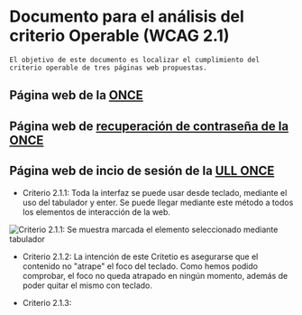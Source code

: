 # Documento para el análisis del criterio Operable  (WCAG 2.1)
    El objetivo de este documento es localizar el cumplimiento del 
    criterio operable de tres páginas web propuestas.


## Página web de la [ONCE](https://www.once.es/)


## Página web de [recuperación de contraseña de la ONCE](https://www.juegosonce.es/recordar-password)


## Página web de incio de sesión de la [ULL ONCE](https://login.ull.es/cas-1/login)

- Criterio 2.1.1: Toda la interfaz se puede usar desde teclado, mediante el uso del tabulador y enter. Se puede llegar mediante este método a todos los elementos de interacción de la web.

![Criterio 2.1.1: Se muestra marcada el elemento seleccionado mediante tabulador](media/img/CriterioULL2.1.1)
- Criterio 2.1.2: La intención de este Critetio es asegurarse que el contenido no "atrape" el foco del teclado. Como hemos podido comprobar, el foco no queda atrapado en ningún momento, además de poder quitar el mismo con teclado.

- Criterio 2.1.3: 